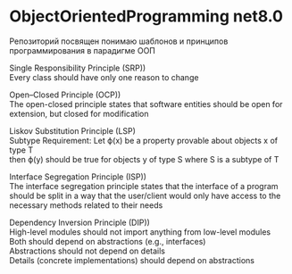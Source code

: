 # ObjectOrientedProgramming net8.0

Репозиторий посвящен понимаю шаблонов и принципов программирования в парадигме ООП

Single Responsibility Principle (SRP))</br>
Every class should have only one reason to change

Open–Closed Principle (OCP))</br>
The open-closed principle states that software entities should be open for extension, but closed for modification

Liskov Substitution Principle (LSP)</br>
Subtype Requirement: Let ϕ(x) be a property provable about objects x of type T</br>
then ϕ(y) should be true for objects y of type S where S is a subtype of T

Interface Segregation Principle (ISP))</br>
The interface segregation principle states that the interface of a program</br>
should be split in a way that the user/client would only have access to the necessary methods related to their needs

Dependency Inversion Principle (DIP))</br>
High-level modules should not import anything from low-level modules</br>
Both should depend on abstractions (e.g., interfaces)</br>
Abstractions should not depend on details</br>
Details (concrete implementations) should depend on abstractions
